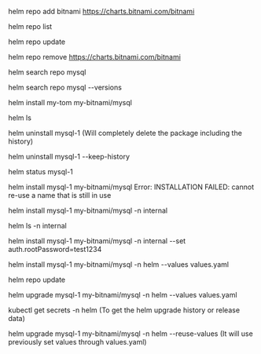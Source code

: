 
helm repo add bitnami https://charts.bitnami.com/bitnami

helm repo list

helm repo update

helm repo remove https://charts.bitnami.com/bitnami

helm search repo mysql

helm search repo mysql --versions

helm install my-tom my-bitnami/mysql

helm ls

helm uninstall mysql-1 (Will completely delete the package including the history)

helm uninstall  mysql-1 --keep-history

helm status mysql-1

helm install mysql-1 my-bitnami/mysql
Error: INSTALLATION FAILED: cannot re-use a name that is still in use

helm install mysql-1 my-bitnami/mysql -n internal

helm ls -n internal

helm install mysql-1 my-bitnami/mysql -n internal --set auth.rootPassword=test1234

helm install mysql-1 my-bitnami/mysql -n helm --values values.yaml

helm repo update

helm upgrade mysql-1 my-bitnami/mysql -n helm --values values.yaml

kubectl get secrets -n helm (To get the helm upgrade history or release data)

helm upgrade mysql-1 my-bitnami/mysql -n helm --reuse-values (It will use previously set values through values.yaml)








